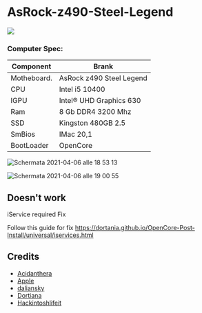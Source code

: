 
# AsRock-z490-Steel-Legend

[![](https://img.shields.io/badge/Telegram-HackintoshLifeIT-informational?style=flat&logo=telegram&logoColor=white&color=5fb659)](https://t.me/HackintoshLife_it) 

### Computer Spec:
| Component        | Brank                              |
| ---------------- | ---------------------------------- |
| Motheboard.      | AsRock z490 Steel Legend           | 
| CPU              | Intel i5 10400                     | 
| IGPU             | Intel® UHD Graphics 630            |
| Ram              | 8 Gb DDR4 3200 Mhz                 |
| SSD              | Kingston 480GB 2.5                 |
| SmBios           | IMac 20,1                          |
| BootLoader       | OpenCore                           |

![Schermata 2021-04-06 alle 18 53 13](https://user-images.githubusercontent.com/78879120/113748943-5dda0080-9709-11eb-9ea4-e2fe7044797e.png)

![Schermata 2021-04-06 alle 19 00 55](https://user-images.githubusercontent.com/78879120/113749945-7eef2100-970a-11eb-8f78-3af3d94aa735.png)

## Doesn't work 

iService required Fix 

Follow this guide for fix https://dortania.github.io/OpenCore-Post-Install/universal/iservices.html

## Credits

- [Acidanthera](https://github.com/acidanthera)
- [Apple](https://apple.com)
- [daliansky](https://github.com/daliansky)
- [Dortiana](https://github.com/dortania)
- [Hackintoshlifeit](https://github.com/Hackintoshlifeit)


